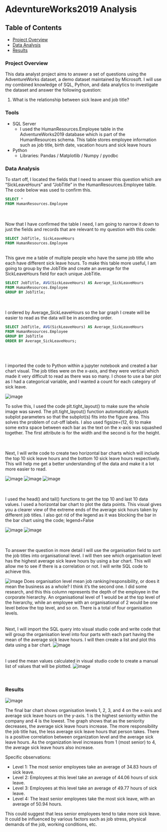 # AdevntureWorks2019 Analysis

## Table of Contents

- [Project Overview](#project-overview)
- [Data Analysis](#data-analysis)
- [Results](#results)

### Project Overview

This data analyst project aims to answer a set of questions using the AdventureWorks dataset, a demo dataset maintained by Microsoft. I will use my combined knowledge of SQL, Python, and data analytics to investigate the dataset and answer the following question:
1) What is the relationship between sick leave and job title?

### Tools

- SQL Server
  - I used the HumanResources.Employee table in the AdventureWorks2019 database which is part of the HumanResources schema. This table stores employee information such as job title, birth date, vacation hours and sick leave hours
- Python
  - Libraries: Pandas / Matplotlib / Numpy / pyodbc

### Data Analysis

To start off, I located the fields that I need to answer this question which are “SickLeaveHours” and “JobTitle” in the HumanResources.Employee table. The code below was used to confirm this.
```sql
SELECT *
FROM HumanResources.Employee
```
<br>
<br>
Now that I have confirmed the table I need, I am going to narrow it down to just the fields and records that are relevant to my question with this code:

```sql
SELECT JobTitle, SickLeaveHours
FROM HumanResources.Employee
```
<br>
This gave me a table of multiple people who have the same job title who each have different sick leave hours. To make this table more useful, I am going to group by the JobTitle and create an average for the SickLeaveHours field for each unique JobTitle.

```sql
SELECT JobTitle, AVG(SickLeaveHours) AS Average_SickLeaveHours
FROM HumanResources.Employee
GROUP BY JobTitle;
```
<br>
<br>
I ordered by Average_SickLeaveHours so the bar graph I create will be easier to read as the data will be in ascending order.

```sql 
SELECT JobTitle, AVG(SickLeaveHours) AS Average_SickLeaveHours
FROM HumanResources.Employee
GROUP BY JobTitle
ORDER BY Average_SickLeaveHours;
```
<br>
<br>

I imported the code to Python within a jupyter notebook and created a bar chart visual. The job titles were on the x-axis, and they were vertical which made it very difficult to read as there was so many. I chose to use a bar plot as I had a categorical variable, and I wanted a count for each category of sick leave.

![image](https://github.com/faray003/Data-Analyst-Project-1/assets/167533153/8f2ec2fd-a313-4410-9e32-3d95a1dabdca)

To solve this, I used the code plt.tight_layout() to make sure the whole image was saved. The plt.tight_layout() function automatically adjusts subplot parameters so that the subplot(s) fits into the figure area. This solves the problem of cut-off labels.
I also used figsize=(12, 6) to make some extra space between each bar as the text on the x-axis was squashed together. The first attribute is for the width and the second is for the height.<br>
<br>
<br>
 
Next, I will write code to create two horizontal bar charts which will include the top 10 sick leave hours and the bottom 10 sick leave hours respectively. This will help me get a better understanding of the data and make it a lot more easier to read.

![image](https://github.com/faray003/Data-Analyst-Project-1/assets/167533153/934089fc-9544-47f4-a711-584343b1251c)
![image](https://github.com/faray003/Data-Analyst-Project-1/assets/167533153/8eaf5800-66b8-4f6a-9ad8-939aba9eb146)
![image](https://github.com/faray003/Data-Analyst-Project-1/assets/167533153/5059a5d9-8216-4415-8b7b-ae203500858d)<br>
<br>
<br>
 
I used the head() and tail() functions to get the top 10 and last 10 data values. I used a horizontal bar chart to plot the data points. This visual gives you a clearer view of the extreme ends of the average sick hours taken by different job titles. I also got rid of the legend as it was blocking the bar in the bar chart using the code; legend=False

![image](https://github.com/faray003/Data-Analyst-Project-1/assets/167533153/5892a2e7-6562-4c9f-bb4a-90094fac827e)
![image](https://github.com/faray003/Data-Analyst-Project-1/assets/167533153/f438ad76-06a9-41f2-9151-f518532fdc84)

  
<br>
<br> 
To answer the question in more detail I will use the organisation field to sort the job titles into organisational level. I will then see which organisation level has the highest average sick leave hours by using a bar chart. This will allow me to see if there is a correlation or not. I will write SQL code to achieve this.

![image](https://github.com/faray003/Data-Analyst-Project-1/assets/167533153/06c531bd-d222-4380-8327-d8063cb3a0fc)
Does organisation level mean job ranking/responsibility, or does it mean the business as a whole? I think it’s the second one. I did some research, and this this column represents the depth of the employee in the corporate hierarchy. An organisational level of 1 would be at the top level of the hierarchy, while an employee with an organisational of 2 would be one level below the top level, and so on. There is a total of four organisation levels.<br>
<br>
<br>
Next, I will import the SQL query into visual studio code and write code that will group the organisation level into four parts with each part having the mean of the average sick leave hours. I will then create a list and plot this data using a bar chart.
![image](https://github.com/faray003/Data-Analyst-Project-1/assets/167533153/33b2bdef-1de0-4d14-a29c-d4022425ce58)
<br>
<br>
<br>
I used the mean values calculated in visual studio code to create a manual list of values that will be plotted.
![image](https://github.com/faray003/Data-Analyst-Project-1/assets/167533153/e0b3a8a1-daeb-45c9-94dd-4d47750b1d37)
<br>
<br>
<br>
### Results

![image](https://github.com/faray003/Data-Analyst-Project-1/assets/167533153/87295e59-fe79-40ba-a8bd-015562ea3f91)
 
The final bar chart shows organisation levels 1, 2, 3, and 4 on the x-axis and average sick leave hours on the y-axis. 1 is the highest seniority within the company and 4 is the lowest. The graph shows that as the seniority decreases, the average sick leave hours increase. The more responsibility the job title has, the less average sick leave hours that person takes. There is a positive correlation between organization level and the average sick leave hours. As the organization level increases from 1 (most senior) to 4, the average sick leave hours also increase.

Specific observations:
-	Level 1: The most senior employees take an average of 34.83 hours of sick leave.
-	Level 2: Employees at this level take an average of 44.06 hours of sick leave.
-	Level 3: Employees at this level take an average of 49.77 hours of sick leave.
-	Level 4: The least senior employees take the most sick leave, with an average of 50.94 hours.

This could suggest that less senior employees tend to take more sick leave. It could be influenced by various factors such as job stress, physical demands of the job, working conditions, etc.
